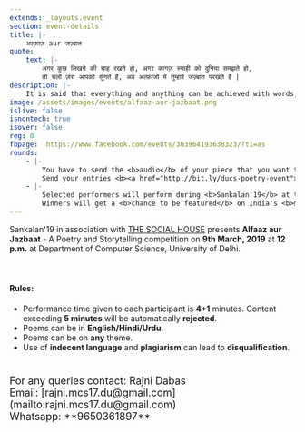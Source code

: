 ```yaml
---
extends: _layouts.event
section: event-details
title: |-
    अल्फ़ाज़ aur जज़्बात
quote: 
    text: |-
        अगर कुछ लिखने की चाह रखते हो, अगर कागज़ स्याही को दुनिया समझते हो,
        तो चलो ज़रा आपको सुनते हैं, अब अल्फ़ाजो में तुम्हारे जज़्बात परखते हैं |
description: |-
    It is said that everything and anything can be achieved with words, so grab this opportunity to express your emotions with the power of your words. Express your jazbaat with your alfaaz.
image: /assets/images/events/alfaaz-aur-jazbaat.png
islive: false
isnontech: true
isover: false
reg: 0
fbpage:  https://www.facebook.com/events/303964193638323/?ti=as
rounds:
    - |-
        You have to send the <b>audio</b> of your piece that you want to perform in the event, <b>before 2nd March, 2019</b>.
        Send your entries <b><a href="http://bit.ly/ducs-poetry-event">here</a> </b>.
    - |-
        Selected performers will perform during <b>Sankalan'19</b> at the <b>Department of Computer Science, University of Delhi</b>.
        Winners will get a <b>chance to be featured</b> on India's <b>most subscribed</b> poetry and storytelling YouTube channel - <b><a href="https://www.youtube.com/channel/UCeMecwNIJrd_kyw_6fKgmqw">THE SOCIAL HOUSE</a> </b>, along with other <b>perks</b>.
---
```

Sankalan'19 in association with [THE SOCIAL HOUSE](https://www.youtube.com/channel/UCeMecwNIJrd_kyw_6fKgmqw) presents **Alfaaz aur Jazbaat** - A Poetry and Storytelling competition on **9th March, 2019** at **12 p.m.** at Department of Computer Science, University of Delhi.
<br>
<br>
<br>
#### Rules:
- Performance time given to each participant is **4+1** minutes. Content exceeding **5 minutes** will be automatically **rejected**.
- Poems can be in **English/Hindi/Urdu**.
- Poems can be on **any** theme.
- Use of **indecent language** and **plagiarism** can lead to **disqualification**.

<div class="contact" markdown="1" style="margin-top: 2.5rem; font-size: 18px;">
For any queries contact: Rajni Dabas<br>
Email: [rajni.mcs17.du@gmail.com](mailto:rajni.mcs17.du@gmail.com)<br>
Whatsapp: **9650361897**<br>
</div>

 